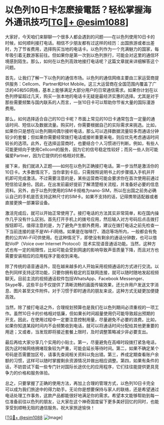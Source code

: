 # 以色列10日卡怎麽接電話？轻松掌握海外通讯技巧[[TG💪+ @esim1088](https://t.me/s/esim1088)]

大家好，今天咱们来聊聊一个很多人都会遇到的问题——在以色列使用10日卡的时候，如何顺利接打电话。相信不少朋友都有过这样的经历：出国旅游或者出差时，为了节省费用，选择购买当地的电话卡。以色列作为一个充满魅力的国家，每年吸引着无数游客前往。但如果你是第一次到以色列旅行，可能会对这里的通信环境感到陌生。那么，如何在以色列高效地接打电话呢？这篇文章就来详细解答这个问题。

首先，让我们了解一下以色列的通信市场。以色列的通信网络主要由三家运营商提供服务：Cellcom、Partner和Hot Mobile。这三大运营商在全国范围内覆盖了广泛的4G和5G网络，基本上能够满足大部分用户的日常通信需求。如果你计划在以色列停留超过几天，购买一张本地的电话卡无疑是最经济实惠的选择。尤其是对于那些需要频繁与国内联系的人而言，一张10日卡可以帮助你节省大量的国际漫游费用。

那么，如何选择适合自己的10日卡呢？市面上常见的10日卡通常包含一定量的通话时间、短信以及数据流量。购买时，你需要根据自己的实际需求来挑选。比如，如果你只是想在以色列期间偶尔接听电话，那么可以选择数据流量较多而通话分钟较少的套餐；但如果你需要经常拨打电话或接听重要来电，则应优先考虑通话时间较长的选项。此外，在选择运营商时，也要结合个人习惯进行判断。例如，有些人可能更倾向于使用Cellcom的服务，因为它的信号稳定性较好；而另一些人则可能偏爱Partner，因为它提供的价格相对优惠。

接下来，我们就进入正题——如何在以色列正确接打电话。第一步当然是激活你的10日卡。大多数情况下，当你拿到卡后，只需按照说明书上的步骤插入手机并开机即可完成激活。不过需要注意的是，某些运营商可能会要求你在首次使用前通过短信验证身份。因此，在出发前最好提前了解清楚相关流程，并准备好必要的信息资料。另外，由于以色列使用的SIM卡规格为nano-SIM，所以在出国之前务必确认自己的手机是否支持这种尺寸的SIM卡。如果不支持的话，记得携带适配器或者直接更换一部兼容设备。

激活完成后，就可以开始正常使用了。接打电话的方法其实非常简单，和在国内操作几乎没有什么区别。首先打开手机上的拨号应用，然后输入对方号码后点击拨打按钮即可。值得注意的是，为了避免产生额外费用，建议在拨打电话之前先检查一下当前连接的是不是Wi-Fi网络。如果是在咖啡厅、酒店等场所内，一般都会有免费的公共Wi-Fi可供使用。在这种情况下，即使没有剩余的通话分钟数，也可以借助VoIP（Voice over Internet Protocol）技术实现语音通话功能。当然，这种方式也有一定的局限性，比如可能会受到网速的影响导致声音质量下降，而且对方也需要安装相应的应用程序才能收到来电。

除了传统的语音通话外，现在越来越多的人开始采用视频通话的方式进行交流。以色列同样支持这项功能，只要你拥有稳定的互联网连接，就可以随时随地发起视频聊天。目前主流的视频通话软件包括WhatsApp、Facebook Messenger、Skype等，这些平台不仅提供了清晰流畅的画面传输效果，还允许用户发送文字消息、图片甚至文件附件。对于习惯于即时通讯的朋友来说，这种方式无疑更加便捷高效。

当然，除了接打电话之外，合理规划预算也是我们在以色列期间必须重视的一项工作。虽然10日卡的价格相对低廉，但如果长时间超量使用仍可能导致超出预期的开支。因此，在使用过程中一定要注意控制用量，尽量避免不必要的浪费。比如，如果你知道某段时间内不会频繁收到电话，就可以将通话时间分配给其他更重要的用途；又或者，当发现即将接近套餐上限时，及时调整策略减少非必要支出。

最后再给大家分享几个实用的小贴士。第一，尽量避免在高峰时段拨打紧急电话，因为这时候网络拥堵现象较为严重，可能会延长等待时间。第二，如果不确定某个号码是否需要加区号，请事先查阅相关资料以免出错。第三，养成定期查看账户余额的习惯，这样可以随时掌握剩余资源情况并做出相应调整。第四，如果有条件的话，不妨尝试下载一些专门针对国际长途优化的应用程序，它们往往能提供更具竞争力的价格和服务体验。

总之，只要掌握了正确的使用方法，再加上合理的管理方式，以色列10日卡完全可以成为我们旅途中的得力助手。无论你是想要保持与家人的联络，还是希望通过电话处理工作事务，这款产品都能很好地满足你的需求。希望本文能够帮助到每一位准备前往以色列的朋友，让大家在这个神奇国度留下更多美好回忆的同时，也能享受到顺畅无阻的通信服务。祝大家旅途愉快！

[[TG💪+ @esim1088](https://t.me/s/esim1088) ![Image](https://i.postimg.cc/4NQfJmqS/Snipaste-2025-05-13-00-14-12.png)]